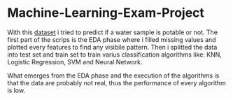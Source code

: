 # Machine-Learning-Exam-Project

With this [dataset](https://www.kaggle.com/datasets/adityakadiwal/water-potability) i tried to predict if a water sample is potable or not.
The first part of the scrips is the EDA phase where i filled missing values and plotted every features to find any visibile pattern.
Then i splitted the data into test set and train set to train varius classification algorithms like: KNN, Logistic Regression, SVM and Neural Network.

What emerges from the EDA phase and the execution of the algorithms is that the data are probably not real, thus the performance of every algorithm is low.

